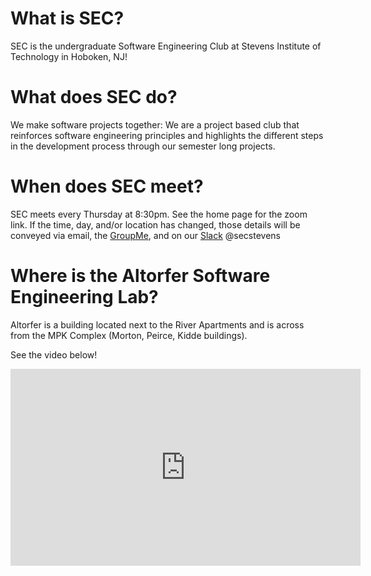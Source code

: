 # What is SEC?

SEC is the undergraduate Software Engineering Club at Stevens Institute of Technology in Hoboken, NJ!

# What does SEC do?

We make software projects together: We are a project based club that
reinforces software engineering principles and highlights the different steps in the development process through our semester long projects.

# When does SEC meet?

<!-- SEC meets every Thursday at 9pm in the Altorfer Software Engineering Lab. -->
SEC meets every Thursday at 8:30pm. See the home page for the zoom link.
If the time, day, and/or location has changed, those details will be conveyed via email, the [GroupMe](https://web.groupme.com/join_group/47489910/Iw5HVV), and on our [Slack](/slack) @secstevens

# Where is the Altorfer Software Engineering Lab?

Altorfer is a building located next to the River Apartments and is across from the MPK Complex (Morton, Peirce, Kidde buildings).

See the video below!
<iframe width="560" height="315" src="https://www.youtube.com/embed/fBw7a0jRWOE" frameborder="0" allow="accelerometer; autoplay; encrypted-media; gyroscope; picture-in-picture" allowfullscreen></iframe>